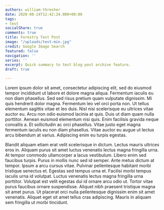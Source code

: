 ```yaml
---
authors: william-thresher
date: 2020-08-24T12:42:24.000+00:00
tags:
- test
socialShare: true
comments: true
title: Forestry Test Post
image: "/uploads/test-min.jpg"
credit: Google Image Search
featured: false
navigation: ''
series: ''
excerpt: Quick summary to test blog post archive feature.
draft: true

---
```

Lorem ipsum dolor sit amet, consectetur adipiscing elit, sed do eiusmod tempor incididunt ut labore et dolore magna aliqua. Fermentum iaculis eu non diam phasellus. Sed sed risus pretium quam vulputate dignissim. Mi quis hendrerit dolor magna. Fermentum leo vel orci porta non. Ut tellus elementum sagittis vitae et leo duis. Nisl nisi scelerisque eu ultrices vitae auctor eu. Arcu non odio euismod lacinia at quis. Duis ut diam quam nulla porttitor. Aenean euismod elementum nisi quis. Enim facilisis gravida neque convallis a. Et sollicitudin ac orci phasellus. Vitae justo eget magna fermentum iaculis eu non diam phasellus. Vitae auctor eu augue ut lectus arcu bibendum at varius. Adipiscing enim eu turpis egestas.

Blandit aliquam etiam erat velit scelerisque in dictum. Lectus mauris ultrices eros in. Aliquam purus sit amet luctus venenatis lectus magna fringilla urna. At tempor commodo ullamcorper a lacus vestibulum. Libero enim sed faucibus turpis. Purus in mollis nunc sed id semper. Ante metus dictum at tempor. Ipsum a arcu cursus vitae. Pulvinar pellentesque habitant morbi tristique senectus et. Egestas sed tempus urna et. Facilisi morbi tempus iaculis urna id volutpat. Luctus venenatis lectus magna fringilla urna porttitor. Volutpat est velit egestas dui id ornare arcu odio ut. Tortor vitae purus faucibus ornare suspendisse. Aliquet nibh praesent tristique magna sit amet purus. Ut placerat orci nulla pellentesque dignissim enim sit amet venenatis. Aliquet eget sit amet tellus cras adipiscing. Mauris in aliquam sem fringilla ut morbi tincidunt.
